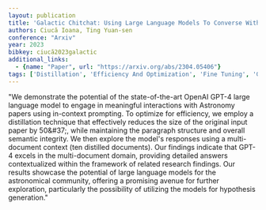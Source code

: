 ```yaml
---
layout: publication
title: 'Galactic Chitchat: Using Large Language Models To Converse With Astronomy Literature'
authors: Ciucă Ioana, Ting Yuan-sen
conference: "Arxiv"
year: 2023
bibkey: ciucă2023galactic
additional_links:
  - {name: "Paper", url: "https://arxiv.org/abs/2304.05406"}
tags: ['Distillation', 'Efficiency And Optimization', 'Fine Tuning', 'GPT', 'Model Architecture', 'Prompting', 'RAG', 'Reinforcement Learning', 'Tools']
---
```

"We demonstrate the potential of the state-of-the-art OpenAI GPT-4 large language model to engage in meaningful interactions with Astronomy papers using in-context prompting. To optimize for efficiency, we employ a distillation technique that effectively reduces the size of the original input paper by 50\&#37;, while maintaining the paragraph structure and overall semantic integrity. We then explore the model's responses using a multi-document context (ten distilled documents). Our findings indicate that GPT-4 excels in the multi-document domain, providing detailed answers contextualized within the framework of related research findings. Our results showcase the potential of large language models for the astronomical community, offering a promising avenue for further exploration, particularly the possibility of utilizing the models for hypothesis generation."
